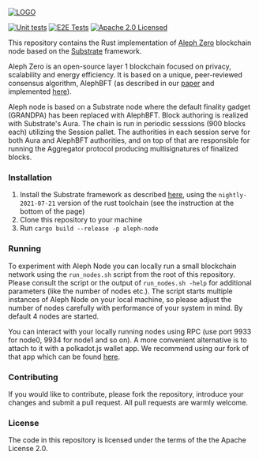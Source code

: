 [![LOGO][aleph-logo]][aleph-homepage]

[![Unit tests][unit-tests-badge]][unit-tests]
[![E2E Tests][e2e-tests-badge]][e2e-tests]
[![Apache 2.0 Licensed][license-image]][license-link]


This repository contains the Rust implementation of [Aleph Zero][aleph-homepage] blockchain node based on the [Substrate][substrate-homepage] framework.

Aleph Zero is an open-source layer 1 blockchain focused on privacy, scalability and energy efficiency. It is based on a unique, peer-reviewed consensus algorithm, AlephBFT (as described in our [paper][aleph-bft-paper] and implemented [here][aleph-bft-link]).

Aleph node is based on a Substrate node where the default finality gadget (GRANDPA) has been replaced with AlephBFT. Block authoring is realized with Substrate's Aura. The chain is run in periodic sesssions (900 blocks each) utilizing the Session pallet. The authorities in each session serve for both Aura and AlephBFT authorities, and on top of that are responsible for running the Aggregator protocol producing multisignatures of finalized blocks.


### Installation

1. Install the Substrate framework as described [here][substrate-installation], using the `nightly-2021-07-21` version of the rust toolchain (see the instruction at the bottom of the page)
2. Clone this repository to your machine
3. Run `cargo build --release -p aleph-node`

### Running

To experiment with Aleph Node you can locally run a small blockchain network using the `run_nodes.sh` script from the root of this repository.  Please consult the script or the output of `run_nodes.sh -help` for additional parameters (like the number of nodes etc.). The script starts multiple instances of Aleph Node on your local machine, so please adjust the number of nodes carefully with performance of your system in mind. By default 4 nodes are started. 

You can interact with your locally running nodes using RPC (use port 9933 for node0, 9934 for node1 and so on). A more convenient alternative is to attach to it with a polkadot.js wallet app. We recommend using our fork of that app which can be found [here][aleph-polkadot-link].

### Contributing

If you would like to contribute, please fork the repository, introduce your changes and submit a pull request. All pull requests are warmly welcome.

### License

The code in this repository is licensed under the terms of the the Apache License 2.0.


[aleph-homepage]: https://alephzero.org
[aleph-logo]: https://alephzero.org/wp-content/uploads/A0_logotype_dark-1.jpg
[aleph-bft-link]: https://github.com/Cardinal-Cryptography/AlephBFT
[aleph-bft-paper]: https://arxiv.org/abs/1908.05156
[aleph-polkadot-link]: https://github.com/Cardinal-Cryptography/apps
[substrate-homepage]: https://substrate.io
[substrate-installation]: https://docs.substrate.io/v3/getting-started/installation
[rust-installation]: https://www.rust-lang.org/tools/install

[unit-tests]: https://github.com/Cardinal-Cryptography/aleph-node/actions/workflows/unit_tests.yml
[unit-tests-badge]: https://github.com/Cardinal-Cryptography/aleph-node/actions/workflows/unit_tests.yml/badge.svg
[e2e-tests]: https://github.com/Cardinal-Cryptography/aleph-node/actions/workflows/e2e-tests-main-devnet.yml
[e2e-tests-badge]: https://github.com/Cardinal-Cryptography/aleph-node/actions/workflows/e2e-tests-main-devnet.yml/badge.svg
[license-image]: https://img.shields.io/badge/license-Apache2.0-blue.svg
[license-link]: https://github.com/Cardinal-Cryptography/aleph-node/blob/main/LICENSE
